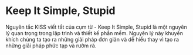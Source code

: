 # Keep It Simple, Stupid

Nguyên tắc KISS viết tắt của cụm từ - Keep It Simple, Stupid là một nguyên lý quan trọng trong lập trình và thiết kế phần mềm. Nguyên lý này khuyến khích chúng ta tạo ra những giải pháp đơn giản và dễ hiểu thay vì tạo ra những giải pháp phức tạp và rườm rà.